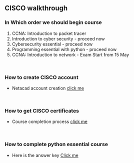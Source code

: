 ## CISCO walkthrough

### In Which order we should begin course

1. CCNA: Introduction to packet tracer
1. Introduction to cyber security - proceed now
1. Cybersecurity essential - proceed now
1. Programming essential with python - proceed now
1. CCNA: Introduction to network - Exam Start from 15 May

<br>

### How to create CISCO account

- Netacad account creation [click me](https://m.youtube.com/watch?v=UWrk7DMCc7Q)

<br>

### How to get CISCO certificates

- Course completion process [click me](https://m.youtube.com/watch?v=PWjzqcfjWbA)

<br>

### How to complete python essential course

- Here is the answer key [Click me]()

<br>
